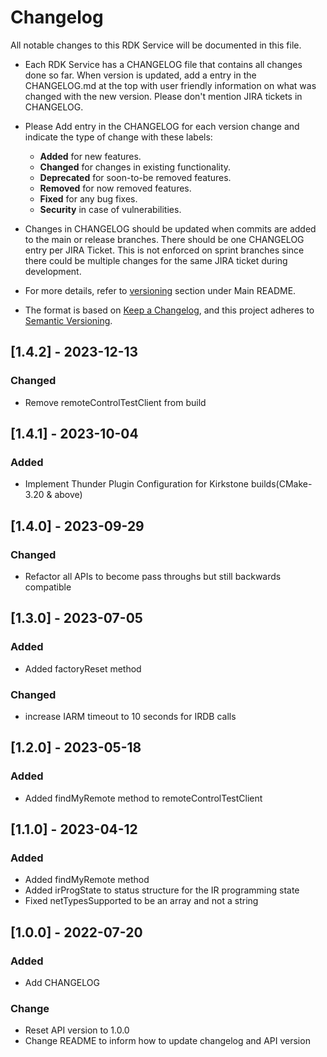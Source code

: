 # Changelog
All notable changes to this RDK Service will be documented in this file.
* Each RDK Service has a CHANGELOG file that contains all changes done so far. When version is updated, add a entry in the CHANGELOG.md at the top with user friendly information on what was changed with the new version. Please don't mention JIRA tickets in CHANGELOG. 
* Please Add entry in the CHANGELOG for each version change and indicate the type of change with these labels:
    * **Added** for new features.
    * **Changed** for changes in existing functionality.
    * **Deprecated** for soon-to-be removed features.
    * **Removed** for now removed features.
    * **Fixed** for any bug fixes.
    * **Security** in case of vulnerabilities.
* Changes in CHANGELOG should be updated when commits are added to the main or release branches. There should be one CHANGELOG entry per JIRA Ticket. This is not enforced on sprint branches since there could be multiple changes for the same JIRA ticket during development. 

* For more details, refer to [versioning](https://github.com/rdkcentral/rdkservices#versioning) section under Main README.
* The format is based on [Keep a Changelog](https://keepachangelog.com/en/1.0.0/), and this project adheres to [Semantic Versioning](https://semver.org/spec/v2.0.0.html).

## [1.4.2] - 2023-12-13
### Changed
- Remove remoteControlTestClient from build

## [1.4.1] - 2023-10-04
### Added
- Implement Thunder Plugin Configuration for Kirkstone builds(CMake-3.20 & above)

## [1.4.0] - 2023-09-29
### Changed
- Refactor all APIs to become pass throughs but still backwards compatible

## [1.3.0] - 2023-07-05
### Added
- Added factoryReset method

### Changed
- increase IARM timeout to 10 seconds for IRDB calls

## [1.2.0] - 2023-05-18
### Added
- Added findMyRemote method to remoteControlTestClient

## [1.1.0] - 2023-04-12
### Added
- Added findMyRemote method
- Added irProgState to status structure for the IR programming state
- Fixed netTypesSupported to be an array and not a string

## [1.0.0] - 2022-07-20
### Added
- Add CHANGELOG

### Change
- Reset API version to 1.0.0
- Change README to inform how to update changelog and API version
